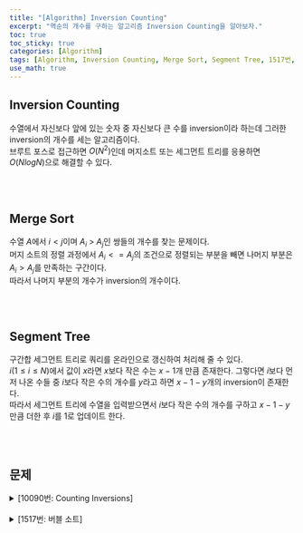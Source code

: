```yaml
---
title: "[Algorithm] Inversion Counting"
excerpt: "역순의 개수를 구하는 알고리즘 Inversion Counting을 알아보자."
toc: true
toc_sticky: true
categories: [Algorithm]
tags: [Algorithm, Inversion Counting, Merge Sort, Segment Tree, 1517번, 10090번]
use_math: true
---
```


## Inversion Counting
수열에서 자신보다 앞에 있는 숫자 중 자신보다 큰 수를 inversion이라 하는데 그러한 inversion의 개수를 세는 알고리즘이다. <br>
브루트 포스로 접근하면 $O(N^2)$인데 머지소트 또는 세그먼트 트리를 응용하면 $O(NlogN)$으로 해결할 수 있다.

<br>
<br>

## Merge Sort
수열 $A$에서 $i < j$이며 $A_i$ > $A_j$인 쌍들의 개수를 찾는 문제이다. <br>
머지 소트의 정렬 과정에서 $A_i <= A_j$의 조건으로 정렬되는 부분을 빼면 나머지 부분은 $A_i > A_j$를 만족하는 구간이다. <br>
따라서 나머지 부분의 개수가 inversion의 개수이다.

<br>
<br>

## Segment Tree
구간합 세그먼트 트리로 쿼리를 온라인으로 갱신하여 처리해 줄 수 있다. <br>
$i$($1≤i≤N$)에서 값이 $x$라면 $x$보다 작은 수는 $x-1$개 만큼 존재한다. 그렇다면 $i$보다 먼저 나온 수들 중 $i$보다 작은 수의 개수를 $y$라고 하면 $x-1-y$개의 inversion이 존재한다.<br>
따라서 세그먼트 트리에 수열을 입력받으면서 $i$보다 작은 수의 개수를 구하고 $x-1-y$만큼 더한 후 $i$를 1로 업데이트 한다.

<br>
<br>

## 문제
<details>
<summary p style="cursor:pointer">[10090번: Counting Inversions]</summary>
<div markdown="1">

<br>

<https://www.acmicpc.net/problem/10090>

<br>

1. 머지 소트를 진행하면서 A<sub>i</sub>>A<sub>j</sub>을 만족하는 부분의 개수를 더해준다.

2. 세그먼트 트리로 온라인 쿼리를 처리한다.

<details>
<summary p style="cursor:pointer">코드(머지 소트)</summary>
<div markdown="1">

```java
import java.io.*;
import java.util.*;

public class Main {

    static FastIO io = new FastIO();
    static int N;
    static long res;
    static int[] arr, sorted;

    public static void main(String... args) throws IOException {
        N = io.nextInt();
        arr = new int[N]; sorted = new int[N];
        for (int i = 0; i < N; i++) {
            arr[i] = io.nextInt();
        }

        mergeSort(0, N - 1);

        io.write(res);
    }

    private static void merge(int s, int m, int e) {
        int i = s, j = m + 1, k = s;

        while (i <= m && j <= e) {
            if (arr[i] <= arr[j])
                sorted[k++] = arr[i++];
            else {
                sorted[k++] = arr[j++];
                res += m - i + 1;
            }
        }

        while (i <= m) {
            sorted[k++] = arr[i++];
        }

        while (j <= e) {
            sorted[k++] = arr[j++];
        }

        while (s <= e) {
            arr[s] = sorted[s++];
        }
    }

    private static void mergeSort(int s, int e) {
        if (s < e) {
            int m = (s + e) >>> 1;
            mergeSort(s, m);
            mergeSort(m + 1, e);
            merge(s, m, e);
        }
    }
}

class FastIO { ... }	// 생략
```

</div>
</details>

<details>
<summary p style="cursor:pointer">코드(세그먼트 트리)</summary>
<div markdown="1">

```java
import java.io.*;
import java.util.*;

public class Main {

    static FastIO io = new FastIO();
    static int N;
    static int[] arr, tree;
    static long res;

    public static void main(String... args) throws IOException {
        N = io.nextInt();
        arr = new int[N + 1];
        tree = new int[1 << (int)Math.ceil(Math.log(N) / Math.log(2)) + 1];

        for (int i = 1; i < N + 1; i++) {
            int x = io.nextInt();
            res += x - 1 - query(1, x - 1, 1, 1, N);
            update(x, 1, 1, N);
        }

        io.write(res);
    }

    private static int update(int idx, int node, int start, int end) {
        if (idx < start || idx > end)
            return tree[node];
        if (start == end)
            return ++tree[node];
        int m = (start + end) >>> 1;
        return tree[node] = update(idx, node * 2, start, m) + update(idx, node * 2 + 1, m + 1, end);
    }

    private static int query(int left, int right, int node, int start, int end) {
        if (left > end || right < start)
            return 0;
        if (left <= start && end <= right)
            return tree[node];
        int m = (start + end) >>> 1;
        return query(left, right, node * 2, start, m) + query(left, right, node * 2 + 1, m + 1, end);
    }

}

class FastIO { ... }	// 생략
```

</div>
</details>

</div>
</details>

<br>

<details>
<summary p style="cursor:pointer">[1517번: 버블 소트]</summary>
<div markdown="1">

<br>

<https://www.acmicpc.net/problem/1517>

<br>
N이 최대 500000이기 때문에 향상된 버블 소트를 구현해서 카운팅을 하는 방법으로는 해결할 수 없다. 마찬가지로 머지 소트의 진행과정에서 카운트를 해서 *O(NlogN)*에 해결할 수 있다.

<details>
<summary p style="cursor:pointer">코드</summary>
<div markdown="1">

```java
import java.io.*;
import java.util.*;

public class Main {

    static FastIO io = new FastIO();
    static int N;
    static long res;
    static int[] arr, sorted;

    public static void main(String... args) throws IOException {
        N = io.nextInt();
        arr = new int[N]; sorted = new int[N];
        for (int i = 0; i < N; i++) {
            arr[i] = io.nextInt();
        }

        mergeSort(0, N - 1);

        io.write(res);
    }

    private static void merge(int s, int m, int e) {
        int i = s, j = m + 1, k = s;

        while (i <= m && j <= e) {
            if (arr[i] <= arr[j])
                sorted[k++] = arr[i++];
            else {
                sorted[k++] = arr[j++];
                res += m - i + 1;
            }
        }

        while (i <= m) {
            sorted[k++] = arr[i++];
        }

        while (j <= e) {
            sorted[k++] = arr[j++];
        }

        while (s <= e) {
            arr[s] = sorted[s++];
        }
    }

    private static void mergeSort(int s, int e) {
        if (s < e) {
            int m = (s + e) >>> 1;
            mergeSort(s, m);
            mergeSort(m + 1, e);
            merge(s, m, e);
        }
    }
}

class FastIO { ... }	// 생략
```

</div>
</details>

</div>
</details>

<br>
<br>